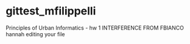 # gittest_mfilippelli
Principles of Urban Informatics - hw 1
INTERFERENCE FROM FBIANCO
hannah editing your file
